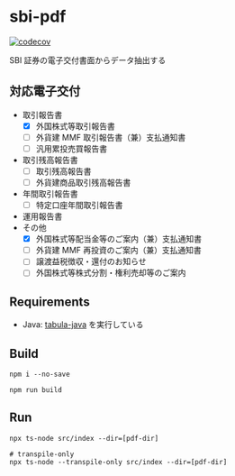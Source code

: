 # sbi-pdf

[![codecov](https://codecov.io/gh/sangotaro/sbi-pdf/branch/master/graph/badge.svg?token=GMETK1D3WI)](https://codecov.io/gh/sangotaro/sbi-pdf)

SBI 証券の電子交付書面からデータ抽出する

## 対応電子交付

- 取引報告書
  - [x] 外国株式等取引報告書
  - [ ] 外貨建 MMF 取引報告書（兼）支払通知書
  - [ ] 汎用累投売買報告書
- 取引残高報告書
  - [ ] 取引残高報告書
  - [ ] 外貨建商品取引残高報告書
- 年間取引報告書
  - [ ] 特定口座年間取引報告書
- 運用報告書
- その他
  - [x] 外国株式等配当金等のご案内（兼）支払通知書
  - [ ] 外貨建 MMF 再投資のご案内（兼）支払通知書
  - [ ] 譲渡益税徴収・還付のお知らせ
  - [ ] 外国株式等株式分割・権利売却等のご案内

## Requirements

- Java: [tabula-java](https://github.com/tabulapdf/tabula-java) を実行している

## Build

```
npm i --no-save

npm run build
```

## Run

```
npx ts-node src/index --dir=[pdf-dir]

# transpile-only
npx ts-node --transpile-only src/index --dir=[pdf-dir]
```
